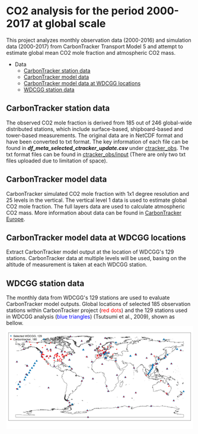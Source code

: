 
# CO2 analysis for the period 2000-2017 at global scale

This project analyzes monthly observation data (2000-2016) and simulation data (2000-2017) from CarbonTracker Transport Model 5 and attempt to estimate global mean CO2 mole fraction and atmospheric CO2 mass.

- Data
    - [CarbonTracker station data](#Carbontracker_stations_selection)
    - [CarbonTracker model data](#Carbontracker_model_data)
    - [CarbonTracker model data at WDCGG locations](#Carbontracker_model_data_WDCGG)
    - [WDCGG station data](#WDCGG_station_data)

<a name="Carbontracker_station_data"></a>
## CarbonTracker station data
The observed CO2 mole fraction is derived from 185 out of 246 global-wide distributed stations, which include surface-based, shipboard-based and tower-based measurements. The original data are in NetCDF format and have been converted to txt format. The key information of each file can be found in ***df_meta_selected_ctracker_update.csv*** under [ctracker_obs](/data/ctracker_obs/df_meta_selected_ctracker_update.csv). The txt format files can be found in [ctracker_obs/input](/data/ctracker_obs/input) (There are only two txt files uploaded due to limitation of space). 

<a name="Carbontracker_model_data"></a>
## CarbonTracker model data
CarbonTracker simulated CO2 mole fraction with 1x1 degree resolution and 25 levels in the vertical. The vertical level 1 data is used to estimate global CO2 mole fraction. The full layers data are used to calculate atmospheric CO2 mass. More information about data can be found in [CarbonTracker Europe](https://www.carbontracker.eu/).

<a name="Carbontracker_model_data_WDCGG"></a>
## CarbonTracker model data at WDCGG locations
Extract CarbonTracker model output at the location of WDCGG's 129 stations. CarbonTracker data at multiple levels will be used, basing on the altitude of measurement is taken at each WDCGG station.

<a name="WDCGG_station_data"></a>
## WDCGG station data
The monthly data from WDCGG's 129 stations are used to evaluate CarbonTracker model outputs. 
Global locations of selected 185 observation stations within CarbonTracker project (<font color=red>red dots</font>) and the 129 stations used in WDCGG analysis (<font color=blue>blue triangles</font>)  (Tsutsumi et al., 2009), shown as bellow.
![measurement location](/images/observation_location.png)

